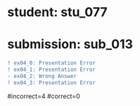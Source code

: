 # student: stu_077
# submission: sub_013

```diff
! ex04_0: Presentation Error
! ex04_1: Presentation Error
- ex04_2: Wrong Answer
! ex04_3: Presentation Error
```
#incorrect=4
#correct=0

